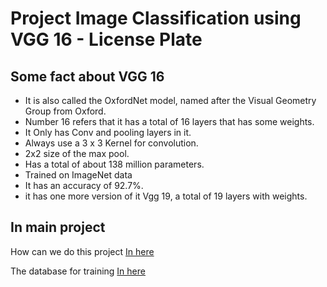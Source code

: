 # Project Image Classification using VGG 16 -  License Plate
## Some fact about VGG 16

- It is also called the OxfordNet model, named after the Visual Geometry Group from Oxford.
- Number 16 refers that it has a total of 16 layers that has some weights.
- It Only has Conv and pooling layers in it.
- Always use a 3 x 3 Kernel for convolution.
- 2x2 size of the max pool.
- Has a total of about 138 million parameters.
- Trained on ImageNet data
- It has an accuracy of 92.7%.
- it has one more version of it Vgg 19, a total of 19 layers with weights.

## In main project
How can we do this project [In here](https://medium.com/pythoneers/vgg-16-architecture-implementation-and-practical-use-e0fef1d14557)

The database for training [In here](https://www.kaggle.com/andrewmvd/car-plate-detection)
